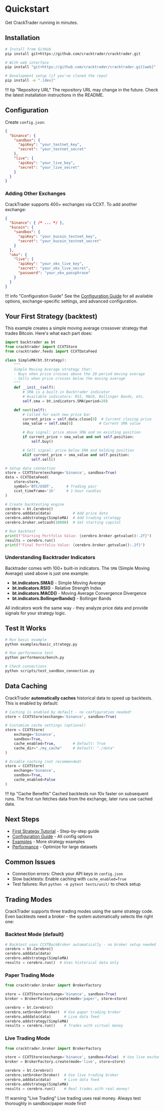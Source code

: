 # Quickstart

Get CrackTrader running in minutes.

## Installation

```bash
# Install from GitHub
pip install git+https://github.com/cracktrader/cracktrader.git

# With web interface
pip install "git+https://github.com/cracktrader/cracktrader.git[web]"

# Development setup (if you've cloned the repo)
pip install -e ".[dev]"
```

!!! tip "Repository URL"
    The repository URL may change in the future. Check the latest installation instructions in the README.

## Configuration

Create `config.json`:

```json
{
  "binance": {
    "sandbox": {
      "apiKey": "your_testnet_key",
      "secret": "your_testnet_secret"
    },
    "live": {
      "apiKey": "your_live_key",
      "secret": "your_live_secret"
    }
  }
}
```

### Adding Other Exchanges

CrackTrader supports 400+ exchanges via CCXT. To add another exchange:

```json
{
  "binance": { /* ... */ },
  "kucoin": {
    "sandbox": {
      "apiKey": "your_kucoin_testnet_key",
      "secret": "your_kucoin_testnet_secret"
    }
  },
  "okx": {
    "live": {
      "apiKey": "your_okx_live_key",
      "secret": "your_okx_live_secret",
      "password": "your_okx_passphrase"
    }
  }
}
```

!!! info "Configuration Guide"
    See the [Configuration Guide](configuration.md) for all available options, exchange-specific settings, and advanced configuration.

## Your First Strategy (backtest)

This example creates a simple moving average crossover strategy that trades Bitcoin. Here's what each part does:

```python
import backtrader as bt
from cracktrader import CCXTStore
from cracktrader.feeds import CCXTDataFeed

class SimpleMA(bt.Strategy):
    """
    Simple Moving Average strategy that:
    - Buys when price crosses above the 20-period moving average
    - Sells when price crosses below the moving average
    """
    def __init__(self):
        # SMA is a built-in Backtrader indicator
        # Available indicators: RSI, MACD, Bollinger Bands, etc.
        self.sma = bt.indicators.SMA(period=20)

    def next(self):
        # Called for each new price bar
        current_price = self.data.close[0]  # Current closing price
        sma_value = self.sma[0]            # Current SMA value

        # Buy signal: price above SMA and no existing position
        if current_price > sma_value and not self.position:
            self.buy()

        # Sell signal: price below SMA and holding position
        elif current_price < sma_value and self.position:
            self.sell()

# Setup data connection
store = CCXTStore(exchange='binance', sandbox=True)
data = CCXTDataFeed(
    store=store,
    symbol='BTC/USDT',      # Trading pair
    ccxt_timeframe='1h'     # 1-hour candles
)

# Create backtesting engine
cerebro = bt.Cerebro()
cerebro.adddata(data)          # Add price data
cerebro.addstrategy(SimpleMA)  # Add trading strategy
cerebro.broker.setcash(10000)  # Set starting capital

# Run backtest
print(f"Starting Portfolio Value: {cerebro.broker.getvalue():.2f}")
results = cerebro.run()
print(f"Final Portfolio Value: {cerebro.broker.getvalue():.2f}")
```

### Understanding Backtrader Indicators

Backtrader comes with 100+ built-in indicators. The `SMA` (Simple Moving Average) used above is just one example:

- **bt.indicators.SMA()** - Simple Moving Average
- **bt.indicators.RSI()** - Relative Strength Index
- **bt.indicators.MACD()** - Moving Average Convergence Divergence
- **bt.indicators.BollingerBands()** - Bollinger Bands

All indicators work the same way - they analyze price data and provide signals for your strategy logic.

## Test It Works

```bash
# Run basic example
python examples/basic_strategy.py

# Run performance test
python performance/bench.py

# Check connections
python scripts/test_sandbox_connection.py
```

## Data Caching

CrackTrader **automatically caches** historical data to speed up backtests. This is enabled by default:

```python
# Caching is enabled by default - no configuration needed!
store = CCXTStore(exchange='binance', sandbox=True)

# Customize cache settings (optional)
store = CCXTStore(
    exchange='binance',
    sandbox=True,
    cache_enabled=True,        # Default: True
    cache_dir="./my_cache"     # Default: "./data"
)

# Disable caching (not recommended)
store = CCXTStore(
    exchange='binance',
    sandbox=True,
    cache_enabled=False
)
```

!!! tip "Cache Benefits"
    Cached backtests run 10x faster on subsequent runs. The first run fetches data from the exchange, later runs use cached data.

## Next Steps

- [First Strategy Tutorial](first_strategy.md) - Step-by-step guide
- [Configuration Guide](configuration.md) - All config options
- [Examples](../examples/) - More strategy examples
- [Performance](../performance/overview.md) - Optimize for large datasets

## Common Issues

- Connection errors: Check your API keys in `config.json`
- Slow backtests: Enable caching with `cache_enabled=True`
- Test failures: Run `python -m pytest tests/unit/` to check setup

## Trading Modes

CrackTrader supports three trading modes using the same strategy code. Even backtests need a broker - the system automatically selects the right one:

### Backtest Mode (default)
```python
# Backtest uses CCXTBackBroker automatically - no broker setup needed
cerebro = bt.Cerebro()
cerebro.adddata(data)
cerebro.addstrategy(SimpleMA)
results = cerebro.run()  # Uses historical data only
```

### Paper Trading Mode
```python
from cracktrader.broker import BrokerFactory

store = CCXTStore(exchange='binance', sandbox=True)
broker = BrokerFactory.create(mode='paper', store=store)

cerebro = bt.Cerebro()
cerebro.setbroker(broker)  # Use paper trading broker
cerebro.adddata(data)      # Live data feed
cerebro.addstrategy(SimpleMA)
results = cerebro.run()    # Trades with virtual money
```

### Live Trading Mode
```python
from cracktrader.broker import BrokerFactory

store = CCXTStore(exchange='binance', sandbox=False)  # Use live exchange
broker = BrokerFactory.create(mode='live', store=store)

cerebro = bt.Cerebro()
cerebro.setbroker(broker)  # Use live trading broker
cerebro.adddata(data)      # Live data feed
cerebro.addstrategy(SimpleMA)
results = cerebro.run()    # Real trades with real money!
```

!!! warning "Live Trading"
    Live trading uses real money. Always test thoroughly in sandbox/paper mode first!

